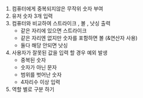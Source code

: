 1. 컴퓨터에게 중복되지않은 무작위 숫자 부여
2. 유저 숫자 3개 입력
3. 컴퓨터와 비교하여 스트라이크 , 볼 , 낫싱 출력 
   - 같은 자리에 있으면 스트라이크
   - 같은 자리엔 없지만 숫자를 포함하면 볼 (&연산자 사용)
   - 둘다 해당 안되면 낫싱
4. 사용자가 잘못된 값을 입력 할 경우 예외 발생
   - 중복된 숫자
   - 숫자가 아닌 문자
   - 범위를 벗어난 숫자
   - 4자리수 이상 입력
5. 역할 별로 구분 하기